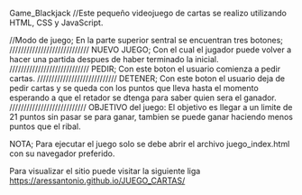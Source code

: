 ﻿Game_Blackjack
//Este pequeño videojuego de cartas se realizo utilizando HTML, CSS y JavaScript.

//Modo de juego;
En la parte superior sentral se encuentran tres botones;
////////////////////////////
NUEVO JUEGO; Con el cual el jugador puede volver a hacer una partida despues de haber terminado la inicial.
////////////////////////////
PEDIR; Con este boton el usuario comienza a pedir cartas.
////////////////////////////
DETENER; Con este boton el usuario deja de pedir cartas y se queda con los puntos que lleva hasta el momento esperando a que el retador se dtenga para saber quien sera el ganador.
///////////////////////////
OBJETIVO del juego: El objetivo es llegar a un limite de 21 puntos sin pasar se para ganar, tambien se puede ganar haciendo menos puntos que el ribal.

NOTA; Para ejecutar el juego solo se debe abrir el archivo juego_index.html con su navegador preferido.

Para visualizar el sitio puede visitar la siguiente liga  https://aressantonio.github.io/JUEGO_CARTAS/
